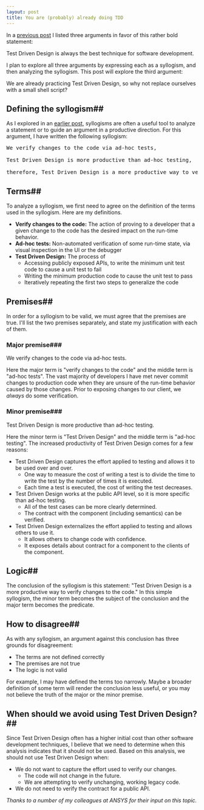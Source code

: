 ```yaml
---
layout: post
title: You are (probably) already doing TDD
---
```

In a [previous post](/the-best-way-develop-software/) I listed three arguments in favor of this rather bold statement:

Test Driven Design is always the best technique for software development.

I plan to explore all three arguments by expressing each as a syllogism, and then analyzing the syllogism. This post will explore the third argument:

We are already practicing Test Driven Design, so why not replace ourselves with a small shell script?

## Defining the syllogism##
As I explored in an [earlier post](/a-brief-introduction-to-syllogisms/), syllogisms are often a useful tool to analyze a statement or to guide an argument in a productive direction. For this argument, I have written the following syllogism:

<pre>
We verify changes to the code via ad-hoc tests,

Test Driven Design is more productive than ad-hoc testing,

therefore, Test Driven Design is a more productive way to verify changes to the code.
</pre>

## Terms##
To analyze a syllogism, we first need to agree on the definition of the terms used in the syllogism. Here are my definitions.

* **Verify changes to the code:** The action of proving to a developer that a given change to the code has the desired impact on the run-time behavior.
* **Ad-hoc tests:** Non-automated verification of some run-time state, via visual inspection in the UI or the debugger
* **Test Driven Design:** The process of
  * Accessing publicly exposed APIs, to write the minimum unit test code to cause a unit test to fail
  * Writing the minimum production code to cause the unit test to pass
  * Iteratively repeating the first two steps to generalize the code

## Premises##
In order for a syllogism to be valid, we must agree that the premises are true. I'll list the two premises separately, and state my justification with each of them.

### Major premise###
We verify changes to the code via ad-hoc tests.

Here the major term is "verify changes to the code" and the middle term is "ad-hoc tests". The vast majority of developers I have met never commit changes to production code when they are unsure of the run-time behavior caused by those changes. Prior to exposing changes to our client, we _always_ do some verification.

### Minor premise###
Test Driven Design is more productive than ad-hoc testing.

Here the minor term is "Test Driven Design" and the middle term is "ad-hoc testing". The increased productivity of Test Driven Design comes for a few reasons:

* Test Driven Design captures the effort applied to testing and allows it to be used over and over.
  * One way to  measure the cost of writing a test is to divide the time to write the test by the number of times it is executed.
  * Each time a test is executed, the cost of writing the test decreases.
* Test Driven Design works at the public API level, so it is more specific than ad-hoc testing.
  * All of the test cases can be more clearly determined.
  * The contract with the component (including semantics) can be verified.
* Test Driven Design externalizes the effort applied to testing and allows others to use it.
  * It allows others to change code with confidence.
  * It exposes details about contract for a component to the clients of the component.

## Logic##
The conclusion of the syllogism is this statement: "Test Driven Design is a more productive way to verify changes to the code." In this simple syllogism, the minor term becomes the subject of the conclusion and the major term becomes the predicate.

## How to disagree##
As with any syllogism, an argument against this conclusion has three grounds for disagreement:

* The terms are not defined correctly
* The premises are not true
* The logic is not valid

For example, I may have defined the terms too narrowly. Maybe a broader definition of some term will render the conclusion less useful, or you may not believe the truth of the major or the minor premise.

## When should we avoid using Test Driven Design?##
Since Test Driven Design often has a higher initial cost than other software development techniques, I believe that we need to determine when this analysis indicates that it should not be used. Based on this analysis, we should not use Test Driven Design when:

* We do not want to capture the effort used to verify our changes.
  * The code will not change in the future.
  * We are attempting to verify unchanging, working legacy code.
* We do not need to verify the contract for a public API.

_Thanks to a number of my colleagues at ANSYS for their input on this topic._
